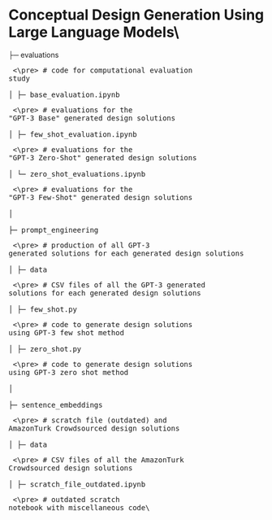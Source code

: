 # Conceptual Design Generation Using Large Language Models\
├─ evaluations<pre>     <\pre>                          # code for computational evaluation study\
│  ├─ base_evaluation.ipynb<pre>         <\pre>         # evaluations for the "GPT-3 Base" generated design solutions\
│  ├─ few_shot_evaluation.ipynb<pre>         <\pre>     # evaluations for the "GPT-3 Zero-Shot" generated design solutions\
│  └─ zero_shot_evaluations.ipynb<pre>         <\pre>   # evaluations for the "GPT-3 Few-Shot" generated design solutions\
│ \
├─ prompt_engineering<pre>         <\pre>     # production of all GPT-3 generated solutions for each generated design solutions\
│  ├─ data<pre>         <\pre>                # CSV files of all the GPT-3 generated solutions for each generated design solutions\
│  ├─ few_shot.py<pre>         <\pre>         # code to generate design solutions using GPT-3 few shot method\
│  ├─ zero_shot.py<pre>         <\pre>        # code to generate design solutions using GPT-3 zero shot method\
│ \
├─ sentence_embeddings<pre>         <\pre>                           # scratch file (outdated) and AmazonTurk Crowdsourced design solutions\
│  ├─ data<pre>         <\pre>                                       # CSV files of all the AmazonTurk Crowdsourced design solutions\
│  ├─ scratch_file_outdated.ipynb<pre>         <\pre>                # outdated scratch notebook with miscellaneous code\
